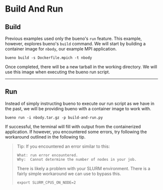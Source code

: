 # Build And Run

## Build
Previous examples used only the bueno's `run` feature. This example, however,
explores bueno's `build` command. We will start by building a container image
for `nbody`, our example MPI application.
```
bueno build -s Dockerfile.mpich -t nbody
```
Once completed, there will be a new tarball in the working directory. We will
use this image when executing the bueno run script.

---

## Run
Instead of simply instructing bueno to execute our run script as we have in the
past, we will be providing bueno with a container image to work with.
```
bueno run -i nbody.tar.gz -p build-and-run.py
```

If successful, the terminal will fill with output from the containerized
application. If however, you encountered some errors, try following the
workaround outlined in the following tip.

> Tip: If you encountered an error similar to this:
> ```
> What: run error encountered.
> Why:  Cannot determine the number of nodes in your job.
> ```
> There is likely a problem with your SLURM environment. There is a
> fairly simple workaround we can use to bypass this.
>
> ```
> export SLURM_CPUS_ON_NODE=2
> ```
